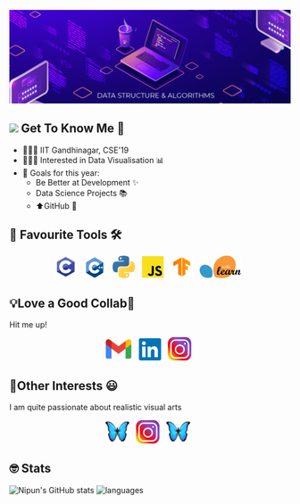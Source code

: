 [![Header](https://github.com/nipun0307/NipunM/blob/612fa4385903ca9a878a65f8c2f1ecc781385862/Artboard%201.png "Header")](https://www.linkedin.com/in/mahajan-nipun/)

## <img src="https://raw.githubusercontent.com/MartinHeinz/MartinHeinz/master/wave.gif" width="30px"> Get To Know Me 🙂
- 👨🏻‍🎓 IIT Gandhinagar, CSE'19
- 🧑🏻‍💻 Interested in Data Visualisation 📊
- 🎯 Goals for this year:
  - Be Better at Development ✨
  - Data Science Projects 📚
  - ⬆️GitHub 🧐

## 💜 Favourite Tools 🛠
<p align="center"> 
<a href=""><img height="40" src="icons/c.png"></a>&nbsp;&nbsp;
<a href=""><img height="40" src="icons/c++.png"></a>&nbsp;&nbsp;
<a href=""><img height="40" src="icons/python.png"></a>&nbsp;&nbsp;
 <a href=""><img height="40" src="icons/js.png"></a>&nbsp;&nbsp;
<a href=""><img height="40" src="icons/tf.png"></a>&nbsp;&nbsp;
<!-- <a href=""><img height="40" src="icons/pytorch.png"></a>&nbsp;&nbsp; -->
<a href=""><img height="40" src="icons/sklearn.png"></a>&nbsp;&nbsp;
<!-- <a href=""><img height="40" src="icons/flask.png"></a>&nbsp;&nbsp;
<a href=""><img height="40" src="icons/dart.png"></a>&nbsp;&nbsp;
<a href=""><img height="40" src="icons/flutter.png"></a>&nbsp;&nbsp; -->
<!-- <a href=""><img height="40" src="icons/html.png"></a>&nbsp;&nbsp; -->
<!-- <a href=""><img height="40" src="icons/css.png"></a>&nbsp;&nbsp; -->
</p>

## 💡Love a Good Collab💜
Hit me up!

<p align="center"> 
<a href="mailto:mahajan.n@iitgn.ac.in"><img height="40" src="icons/gmail.png"></a>&nbsp;&nbsp;
<a href="https://www.linkedin.com/in/mahajan-nipun/"><img height="40" src="icons/LinkedIn.png"></a>&nbsp;&nbsp;
<a href="https://www.instagram.com/mahajan.nipun/"><img height="42" src="icons/insta.svg"></a>&nbsp;&nbsp;
</p>

## 🧋Other Interests 😃
I am quite passionate about realistic visual arts
<p align="center"> 
<a href=""><img height="43" src="icons/butterfly_e.png"></a>&nbsp;&nbsp;
  <a href="https://www.instagram.com/nipun.art/"><img height="42" src="icons/insta.svg"></a>&nbsp;&nbsp;
  <a href=""><img height="43" src="icons/butterfly_e.png"></a>&nbsp;&nbsp;
</p>

## 🤓 Stats

![Nipun's GitHub stats](https://github-readme-stats.vercel.app/api?username=nipun0307)
![languages](https://github-readme-stats.vercel.app/api/top-langs?username=nipun0307&show_icons=true&locale=en)
